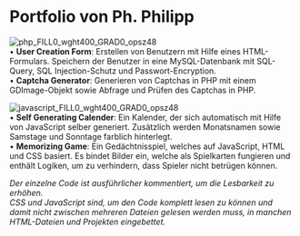 # Portfolio von Ph. Philipp
![php_FILL0_wght400_GRAD0_opsz48](https://user-images.githubusercontent.com/130679795/231812521-bdfe8f0a-c71e-41d4-81cd-9f0900cfaa34.png)<br>
• **User Creation Form**: Erstellen von Benutzern mit Hilfe eines HTML-Formulars. Speichern der Benutzer in eine MySQL-Datenbank mit SQL-Query, SQL Injection-Schutz und Passwort-Encryption.<br>
• **Captcha Generator**: Generieren von Captchas in PHP mit einem GDImage-Objekt sowie Abfrage und Prüfen des Captchas in PHP.

![javascript_FILL0_wght400_GRAD0_opsz48](https://user-images.githubusercontent.com/130679795/231813314-48779b88-ab2f-42fe-8e5f-9182288de667.png)<br>
• **Self Generating Calender**: Ein Kalender, der sich automatisch mit Hilfe von JavaScript selber generiert. Zusätzlich werden Monatsnamen sowie Samstage und Sonntage farblich hinterlegt.<br>
• **Memorizing Game**: Ein Gedächtnisspiel, welches auf JavaScript, HTML und CSS basiert. Es bindet Bilder ein, welche als Spielkarten fungieren und enthält Logiken, um zu verhindern, dass Spieler nicht betrügen können.

_Der einzelne Code ist ausführlicher kommentiert, um die Lesbarkeit zu erhöhen.<br> CSS und JavaScript sind, um den Code komplett lesen zu können und damit nicht zwischen mehreren Dateien gelesen werden muss, in manchen HTML-Dateien und Projekten eingebettet._

